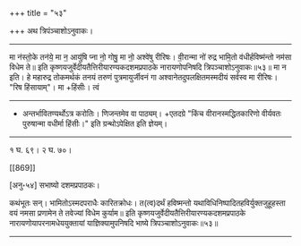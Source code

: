 +++
title = "५३"

+++
अथ त्रिपंञ्चाशोऽनुवाकः।
________________________
मा न॑स्तो॒के तन॑ये॒ मा न॒ आयु॑षि प्ना नो॒ गोषु॒ मा नो॒ अश्वे॑षु रीरिषः।
वी॒रान्मा नो॑ रुद्र भामि॒तो व॑धीर्हविष्म॑न्तो नम॑सा विधेम ते॥
इति कृष्णयजुर्वेदीयतैत्तिरीयारण्यकदशमप्रपाठके नारायणोपनिषदि
त्रिपञ्चाशोऽनुवाकः॥५३॥
मा न इति। हे महारुद्र तोकमर्थकं तनयं तरुणं पुत्रमायुर्जीवनं गा अश्वानेतदुपलक्षितमस्मदीयं सर्वस्व मा रीरिषः। "रिष हिंसायाम्"। मा +हिंसीः। त्वं
________________________
* अन्तर्भावितण्यर्थोऽत्र करोतिः। णिजन्तमेव वा पाठ्यम्। +एतदग्रे "किंच वीरानस्मद्धितकारिणो वीर्यवतः पुरुषान्मा वधीर्मा हिंसीः।" इति ग्रन्थोऽपेक्षित इति ज्ञेयम्।
________________________
१ घ. ६९। २ घ. ७०।

[[869]]

[अनु॰५४] सभाष्यो दशमप्रपाठकः।

कथंभूतः सन्। भामितोऽस्मदपराधैः कारितक्रोधः। त(त्व)दर्थं हविष्मन्तो यथाविधिनिष्पादितहविर्युक्तजुहूहस्ता वयं नमसा प्रणामेन ते तवेज्यां विधेम कुर्याम॥
इति कृष्णयजुर्वेदीयतैत्तिरीयारण्यकदशमप्रपाठके नारायणोयापरनामधेययुक्तायां
याज्ञिक्यामुपनिषदि भाष्ये त्रिपञ्चाशोऽनुवाकः॥५३॥
________________________
